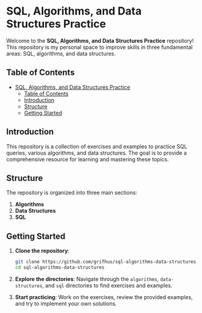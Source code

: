 # SQL, Algorithms, and Data Structures Practice

Welcome to the **SQL, Algorithms, and Data Structures Practice** repository! This repository is my personal space to improve skills in three fundamental areas: SQL, algorithms, and data structures.

## Table of Contents

- [SQL, Algorithms, and Data Structures Practice](#sql-algorithms-and-data-structures-practice)
  - [Table of Contents](#table-of-contents)
  - [Introduction](#introduction)
  - [Structure](#structure)
  - [Getting Started](#getting-started)

## Introduction

This repository is a collection of exercises and examples to practice SQL queries, various algorithms, and data structures. The goal is to provide a comprehensive resource for learning and mastering these topics.

## Structure

The repository is organized into three main sections:

1. **Algorithms**
2. **Data Structures**
3. **SQL**

## Getting Started

1. **Clone the repository**:
    ```bash
    git clone https://github.com/grifhus/sql-algorithms-data-structures.git
    cd sql-algorithms-data-structures
    ```

2. **Explore the directories**:
    Navigate through the `algorithms`, `data-structures`, and `sql` directories to find exercises and examples.

3. **Start practicing**:
    Work on the exercises, review the provided examples, and try to implement your own solutions.

